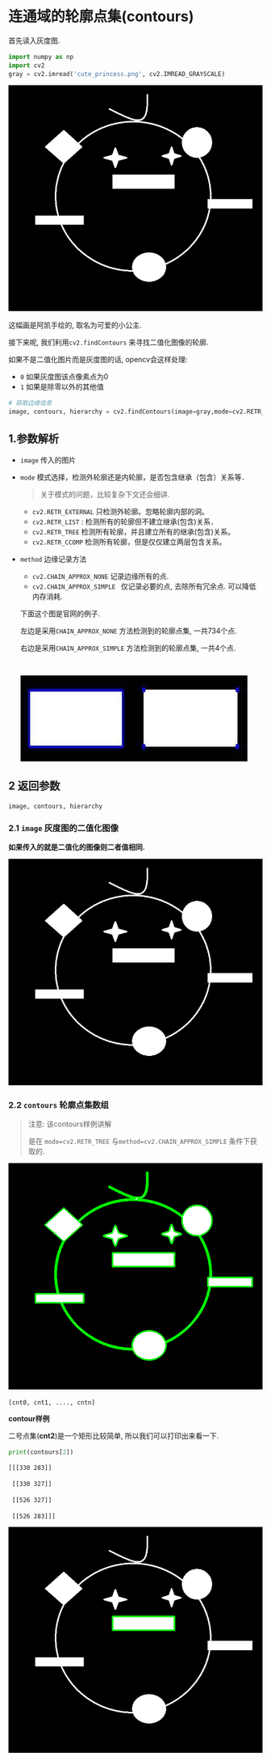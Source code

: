 # 连通域的轮廓点集(contours)

首先读入灰度图.

```python
import numpy as np
import cv2
gray = cv2.imread('cute_princess.png', cv2.IMREAD_GRAYSCALE)
```

![cute_princess.png](./image/cute_princess.png)



这幅画是阿凯手绘的, 取名为可爱的小公主.

接下来呢, 我们利用`cv2.findContours` 来寻找二值化图像的轮廓.

如果不是二值化图片而是灰度图的话, opencv会这样处理:

* `0` 如果灰度图该点像素点为0
* `1` 如果是除零以外的其他值



```python
# 获取边缘信息
image, contours, hierarchy = cv2.findContours(image=gray,mode=cv2.RETR_TREE, method=cv2.CHAIN_APPROX_SIMPLE)
```



## 1.参数解析

* `image` 传入的图片

* `mode` 模式选择，检测外轮廓还是内轮廓，是否包含继承（包含）关系等．

  > 关于模式的问题，比较复杂下文还会细讲.

  * `cv2.RETR_EXTERNAL` 只检测外轮廓。忽略轮廓内部的洞。
  * `cv2.RETR_LIST` : 检测所有的轮廓但不建立继承(包含)关系．
  * `cv2.RETR_TREE` 检测所有轮廓，并且建立所有的继承(包含)关系。
  * `cv2.RETR_CCOMP` 检测所有轮廓，但是仅仅建立两层包含关系。

* `method`  边缘记录方法

  * `cv2.CHAIN_APPROX_NONE` 记录边缘所有的点.
  * `cv2.CHAIN_APPROX_SIMPLE ` 仅记录必要的点, 去除所有冗余点.  可以降低内存消耗.

  下面这个图是官网的例子.

  左边是采用`CHAIN_APPROX_NONE` 方法检测到的轮廓点集, 一共734个点.

  右边是采用`CHAIN_APPROX_SIMPLE` 方法检测到的轮廓点集, 一共4个点.

  ​

  ![find_contours_method.jpg](./image/find_contours_method.jpg)




## 2 返回参数

```
image, contours, hierarchy 
```

### 2.1 `image` 灰度图的二值化图像

**如果传入的就是二值化的图像则二者值相同.**

![find_contours_return.png](./image/find_contours_return.png)



### 2.2 `contours` 轮廓点集数组

> 注意: 该contours样例讲解
>
> 是在 `mode=cv2.RETR_TREE` 与`method=cv2.CHAIN_APPROX_SIMPLE` 条件下获取的.

  ![countours_part_all.png](./image/countours_part_all.png)

  ```
  [cnt0, cnt1, ...., cntn]
  ```

**contour样例**

  二号点集(**cnt2**)是一个矩形比较简单, 所以我们可以打印出来看一下.

  ```python
  print(contours[2])
  ```

  ```
  [[[330 283]]

   [[330 327]]

   [[526 327]]

   [[526 283]]]
  ```



![contours_part_2.png](./image/contours_part_2.png)

  
